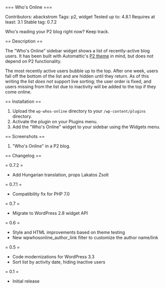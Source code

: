 === Who's Online ===

Contributors: abackstrom
Tags: p2, widget
Tested up to: 4.8.1
Requires at least: 3.1
Stable tag: 0.7.2

Who's reading your P2 blog right now? Keep track.

== Description ==

The "Who's Online" sidebar widget shows a list of recently-active
blog users. It has been built with Automattic's [P2
theme](http://p2theme.com/) in mind, but does not depend on P2
functionality.

The most recently active users bubble up to the top. After one week,
users fall off the bottom of the list and are hidden until they return.
As of this writing the list *does not* support live sorting; the user
order is fixed, and users missing from the list due to inactivity will
be added to the top if they come online.

== Installation ==

1. Upload the `wp-whos-online` directory to your `/wp-content/plugins` directory.
2. Activate the plugin on your Plugins menu.
2. Add the "Who's Online" widget to your sidebar using the Widgets menu.

== Screenshots ==

1. "Who's Online" in a P2 blog.

== Changelog ==

= 0.7.2 =

* Add Hungarian translation, props Lakatos Zsolt

= 0.7.1 =

* Compatibility fix for PHP 7.0

= 0.7 =

* Migrate to WordPress 2.8 widget API

= 0.6 =

* Style and HTML improvements based on theme testing
* New wpwhosonline_author_link filter to customize the author name/link

= 0.5 =

* Code modernizations for WordPress 3.3
* Sort list by activity date, hiding inactive users

= 0.1 =

* Initial release
